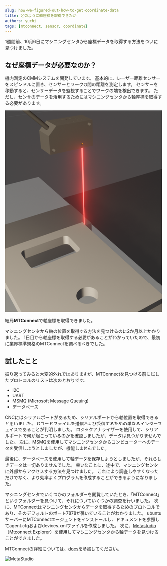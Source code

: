 ```yaml
---
slug: how-we-figured-out-how-to-get-coordinate-data
title: どのように軸座標を取得できたか
authors: yuchi
tags: [mtconnect, sensor, coordinate]
---
```


1週間前、10月6日にマシニングセンタから座標データを取得する方法をついに見つけました。

<!--truncate-->

## なぜ座標データが必要なのか？
機内測定のCMMシステムを開発しています。
基本的に、レーザー距離センサーをスピンドルに置き、センサーとワークの間の距離を測定します。
センサーを移動すると、センサーデータを監視することでワークの端を検出できます。
ただし、センサのデータを活用するためにはマシニングセンタから軸座標を取得する必要があります。

![Sensor](./sensor.png)

結局**MTConnect**で軸座標を取得できました。

マシニングセンタから軸の位置を取得する方法を見つけるのに2か月以上かかりました。
1日目から軸座標を取得する必要があることがわかっていたので、最初に業界標準規格のMTConnectを調べるべきでした。

## 試したこと
振り返ってみると大変的外れではありますが、MTConnectを見つける前に試したプロトコルのリストは次のとおりです。
- I2C
- UART
- MSMQ (Microsoft Message Queuing)
- データベース

CNCにはシリアルポートがあるため、シリアルポートから軸位置を取得できると思いました。 Gコードファイルを送信および受信するための単なるインターフェイスであることが判明しました。
ロジックアナライザーを使用して、シリアルポートで何が起こっているのかを確認しましたが、データは見つかりませんでした。
次に、MSMQを使用してマシニングセンタからコンピューターへのデータを受信しようとしましたが、機能しませんでした。

最後に、データベースを使用して軸データを保存しようとしましたが、それらしきデータは一切ありませんでした。
幸いなことに、途中で、マシニングセンタに外部からアクセスする方法を見つけました。
これにより調査しやすくなっただけでなく、より効率よくプログラムを作成することができるようになりました。

マシニングセンタでいくつかのフォルダーを閲覧していたとき、「MTConnect」というフォルダーを見つけて、それについていくつかの調査を行いました。
次に、MTConnectはマシニングセンタからデータを取得するためのプロトコルであり、そのデフォルトのポート7878が開いていることがわかりました。
ubuntuサーバーにMTConnectエージェントをインストールし、ドキュメントを参照してagent.cfgおよびdevices.xmlファイルを作成しました。
次に、[Metastudio](https://www.metalogi.io/download)（Mtconnect Explorer）を使用してマシニングセンタから軸データを見つけることができました。


MTConnectの詳細については、[docs](/ja/docs/tutorial-basics/mtconnect)を参照してください。

![MetaStudio](https://github.com/OpenCMM/website/assets/45054071/97d2c3fa-fe8e-4f9f-9e6d-4589b8228e1c)